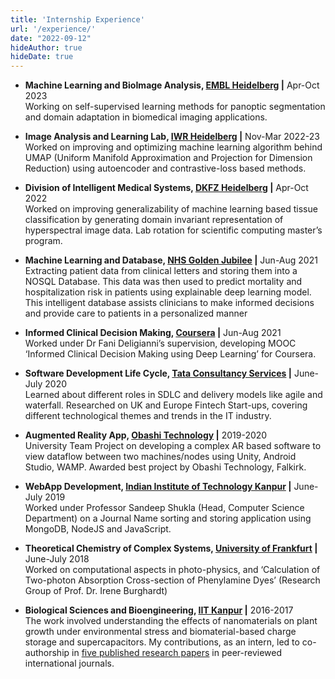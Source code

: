 ```yaml
---
title: 'Internship Experience'
url: '/experience/'
date: "2022-09-12"
hideAuthor: true
hideDate: true
---
```

* **Machine Learning and BioImage Analysis, [EMBL Heidelberg](https://www.embl.org/people/person/anna-kreshuk/) |** Apr-Oct 2023  
    Working on self-supervised learning methods for panoptic segmentation and domain adaptation in biomedical
    imaging applications.

* **Image Analysis and Learning Lab, [IWR Heidelberg](https://typo.iwr.uni-heidelberg.de/home) |** Nov-Mar 2022-23  
    Worked on improving and optimizing machine learning algorithm behind UMAP (Uniform Manifold
    Approximation and Projection for Dimension Reduction) using autoencoder and contrastive-loss based methods.

* **Division of Intelligent Medical Systems, [DKFZ Heidelberg](https://www.dkfz.de/en/imsy/team/index.html) |** Apr-Oct 2022  
    Worked on improving generalizability of machine learning based tissue classification by generating domain
    invariant representation of hyperspectral image data. Lab rotation for scientific computing master’s program.

* **Machine Learning and Database, [NHS Golden Jubilee](https://www.nhsgoldenjubilee.co.uk/research-and-innovation) |** Jun-Aug 2021  
    Extracting patient data from clinical letters and storing them into a NOSQL Database. This data was then used to predict mortality and hospitalization risk in patients using explainable deep learning model. This intelligent database assists clinicians to make informed decisions and provide care to patients in a personalized manner

* **Informed Clinical Decision Making, [Coursera](https://www.coursera.org/specializations/clin-decision-deep-learning) |** Jun-Aug 2021  
    Worked under Dr Fani Deligianni’s supervision, developing MOOC ‘Informed Clinical Decision Making using Deep Learning’ for Coursera.

* **Software Development Life Cycle, [Tata Consultancy Services](https://www.tcs.com/uk) |** June-July 2020  
    Learned about different roles in SDLC and delivery models like agile and waterfall. Researched on UK and Europe Fintech Start-ups, covering different technological themes and trends in the IT industry.

* **Augmented Reality App, [Obashi Technology](https://obashi.co.uk/) |** 2019-2020  
    University Team Project on developing a complex AR based software to view dataflow between two machines/nodes using Unity, Android Studio, WAMP. Awarded best project by Obashi Technology, Falkirk.

* **WebApp Development, [Indian Institute of Technology Kanpur](https://www.iitk.ac.in/) |** June-July 2019  
    Worked under Professor Sandeep Shukla (Head, Computer Science Department) on a Journal Name sorting and storing application using MongoDB, NodeJS and JavaScript.

* **Theoretical Chemistry of Complex Systems, [University of Frankfurt](https://www.theochem.uni-frankfurt.de/) |** June-July 2018  
    Worked on computational aspects in photo-physics, and ‘Calculation of Two-photon Absorption Cross-section of Phenylamine Dyes’ (Research Group of Prof. Dr. Irene Burghardt)

* **Biological Sciences and Bioengineering, [IIT Kanpur](https://www.iitk.ac.in/) |** 2016-2017  
    The work involved understanding the effects of nanomaterials on plant growth under environmental stress and biomaterial-based charge storage and supercapacitors. My contributions, as an intern, led to co-authorship in [five published research papers](https://www.researchgate.net/profile/Shourya-Verma-2/publications) in peer-reviewed international journals.
